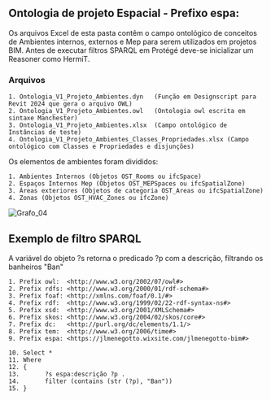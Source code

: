 ## Ontologia de projeto Espacial - Prefixo espa:
Os arquivos Excel de esta pasta contêm o campo ontológico de conceitos de Ambientes internos, externos e Mep para serem utilizados em projetos BIM.
Antes de executar filtros SPARQL em Protégé deve-se inicializar um Reasoner como HermiT.

### Arquivos
    1. Ontologia_V1_Projeto_Ambientes.dyn   (Função em Designscript para Revit 2024 que gera o arquivo OWL)
    2. Ontologia_V1_Projeto_Ambientes.owl   (Ontologia owl escrita em sintaxe Manchester)
    3. Ontologia_V1_Projeto_Ambientes.xlsx  (Campo ontológico de Instâncias de teste)
    4. Ontologia_V1_Projeto_Ambientes_Classes_Propriedades.xlsx (Campo ontológico com Classes e Propriedades e disjunções) 

Os elementos de ambientes foram divididos: 

    1. Ambientes Internos (Objetos OST_Rooms ou ifcSpace)
    2. Espaços Internos Mep (Objetos OST_MEPSpaces ou ifcSpatialZone)
    3. Áreas exteriores (Objetos de categoria OST_Areas ou ifcSpatialZone)
    4. Zonas (Objetos OST_HVAC_Zones ou ifcZone)
    
![Grafo_04](https://github.com/JLMenegotto/OntologiaBIM/assets/9437020/9b139e35-4c91-4480-a790-298d8c7d6b7c)

## Exemplo de filtro SPARQL 
A variável do objeto ?s retorna o predicado ?p com a descrição, filtrando os banheiros "Ban"

    1. Prefix owl:  <http://www.w3.org/2002/07/owl#>
    2. Prefix rdfs: <http://www.w3.org/2000/01/rdf-schema#>
    3. Prefix foaf: <http://xmlns.com/foaf/0.1/#>
    4. Prefix rdf:  <http://www.w3.org/1999/02/22-rdf-syntax-ns#>
    5. Prefix xsd:  <http://www.w3.org/2001/XMLSchema#>
    6. Prefix skos: <http://www.w3.org/2004/02/skos/core#>
    7. Prefix dc:   <http://purl.org/dc/elements/1.1/>
    8. Prefix tem:  <http://www.w3.org/2006/time#>
    9. Prefix espa: <https://jlmenegotto.wixsite.com/jlmenegotto-bim#>
    
    10. Select *
    11. Where
    12. {
    13.       ?s espa:descrição ?p .
    14.       filter (contains (str (?p), "Ban"))
    15. }
    
